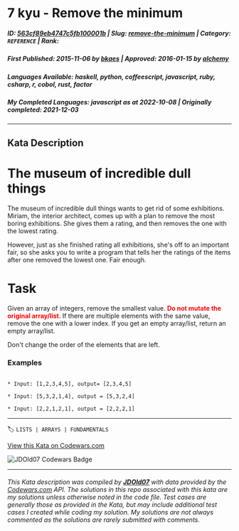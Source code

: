 # 7 kyu - Remove the minimum

##### **ID**: [563cf89eb4747c5fb100001b](https://www.codewars.com/kata/563cf89eb4747c5fb100001b) | **Slug**: [remove-the-minimum](https://www.codewars.com/kata/563cf89eb4747c5fb100001b) | **Category**: `REFERENCE` | **Rank**: <span style="color:white">7 kyu</span>

##### **First Published**: 2015-11-06 ***by*** [bkaes](https://www.codewars.com/users/bkaes) | **Approved**: 2016-01-15 ***by*** [alchemy](https://www.codewars.com/users/alchemy)

##### **Languages Available**: haskell, python, coffeescript, javascript, ruby, csharp, r, cobol, rust, factor

##### **My Completed Languages**: javascript ***as at*** 2022-10-08 | **Originally completed**: 2021-12-03

---

## Kata Description


# The museum of incredible dull things



The museum of incredible dull things wants to get rid of some exhibitions. Miriam, the interior architect, comes up with a plan to remove the most boring exhibitions. She gives them a rating, and then removes the one with the lowest rating.



However, just as she finished rating all exhibitions, she's off to an important fair, so she asks you to write a program that tells her the ratings of the items after one removed the lowest one. Fair enough.



# Task



Given an array of integers, remove the smallest value. <span style="color:red">**Do not mutate the original array/list**</span>. If there are multiple elements with the same value, remove the one with a lower index. If you get an empty array/list, return an empty array/list.



Don't change the order of the elements that are left.



### Examples



```

* Input: [1,2,3,4,5], output= [2,3,4,5]

* Input: [5,3,2,1,4], output = [5,3,2,4]

* Input: [2,2,1,2,1], output = [2,2,2,1]

```



---


🏷 `LISTS | ARRAYS | FUNDAMENTALS`


[View this Kata on Codewars.com](https://www.codewars.com/kata/563cf89eb4747c5fb100001b)

![](https://www.codewars.com/users/jdold07/badges/large "JDOld07 Codewars Badge")

---

###### *This Kata description was compiled by [**JDOld07**](https://tpstech.dev) with data provided by the [Codewars.com](https://www.codewars.com) API.  The solutions in this repo associated with this kata are my solutions unless otherwise noted in the code file.  Test cases are generally those as provided in the Kata, but may include additional test cases I created while coding my solution.  My solutions are not always commented as the solutions are rarely submitted with comments.*
